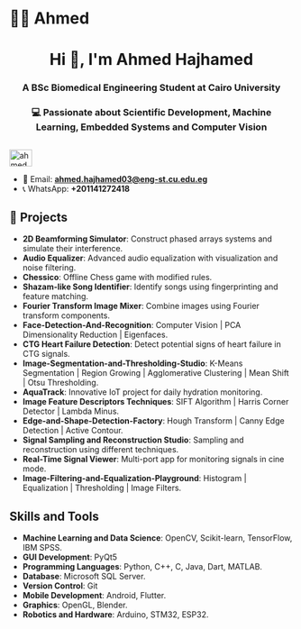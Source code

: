 # 🙎‍♂️ Ahmed

<h1 align="center">Hi 👋, I'm Ahmed Hajhamed </h1>

<h3 align="center">A BSc Biomedical Engineering Student at Cairo University</h3>
<h3 align="center">💻 Passionate about Scientific Development, Machine Learning, Embedded Systems and Computer Vision </h3>

##

##



<p align="left">
  <a href="https://www.linkedin.com/in/ahmed-hajhamed/" target="blank">
    <img align="center" src="https://raw.githubusercontent.com/rahuldkjain/github-profile-readme-generator/master/src/images/icons/Social/linked-in-alt.svg" alt="ahmed hajhamed" height="30" width="40" />
  </a>
</p>

- 📧 Email: **ahmed.hajhamed03@eng-st.cu.edu.eg**
- 📞 WhatsApp: **+201141272418**

##


## 🚀 Projects
- **2D Beamforming Simulator**: Construct phased arrays systems and simulate their interference.
- **Audio Equalizer**: Advanced audio equalization with visualization and noise filtering.
- **Chessico**: Offline Chess game with modified rules.
- **Shazam-like Song Identifier**: Identify songs using fingerprinting and feature matching.
- **Fourier Transform Image Mixer**: Combine images using Fourier transform components.
- **Face-Detection-And-Recognition**: Computer Vision | PCA Dimensionality Reduction | Eigenfaces.
- **CTG Heart Failure Detection**: Detect potential signs of heart failure in CTG signals.
- **Image-Segmentation-and-Thresholding-Studio**: K-Means Segmentation | Region Growing | Agglomerative Clustering | Mean Shift | Otsu Thresholding.
- **AquaTrack**: Innovative IoT project for daily hydration monitoring.
- **Image Feature Descriptors Techniques**: SIFT Algorithm | Harris Corner Detector | Lambda Minus.
- **Edge-and-Shape-Detection-Factory**: Hough Transform | Canny Edge Detection | Active Contour.
- **Signal Sampling and Reconstruction Studio**: Sampling and reconstruction using different techniques.
- **Real-Time Signal Viewer**: Multi-port app for monitoring signals in cine mode.
- **Image-Filtering-and-Equalization-Playground**: Histogram | Equalization | Thresholding | Image Filters.



## Skills and Tools

- **Machine Learning and Data Science**: OpenCV, Scikit-learn, TensorFlow, IBM SPSS.
- **GUI Development**: PyQt5
- **Programming Languages**: Python, C++, C, Java, Dart, MATLAB.
- **Database**: Microsoft SQL Server.
- **Version Control**: Git
- **Mobile Development**: Android, Flutter.
- **Graphics**: OpenGL, Blender.
- **Robotics and Hardware**: Arduino, STM32, ESP32.
